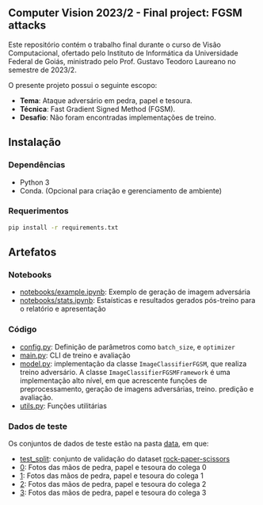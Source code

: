 ## Computer Vision 2023/2 - Final project: FGSM attacks

Este repositório contém o trabalho final durante o curso de Visão Computacional, ofertado pelo Instituto de Informática da Universidade Federal de Goiás, ministrado pelo Prof. Gustavo Teodoro Laureano no semestre de 2023/2.

O presente projeto possui o seguinte escopo:
- **Tema**: Ataque adversário em pedra, papel e tesoura.
- **Técnica**: Fast Gradient Signed Method (FGSM).
- **Desafio**: Não foram encontradas implementações de treino.

## Instalação
### Dependências

- Python 3
- Conda. (Opcional para criação e gerenciamento de ambiente)

### Requerimentos

```bash
pip install -r requirements.txt
```

## Artefatos
### Notebooks
- [notebooks/example.ipynb](notebooks/example.ipynb): Exemplo de geração de imagem adversária
- [notebooks/stats.ipynb](notebooks/stats.ipynb): Estaísticas e resultados gerados pós-treino para o relatório e apresentação

### Código
- [config.py](config.py): Definição de parâmetros como `batch_size`, e `optimizer`
- [main.py](main.py): CLI de treino e avaliação
- [model.py](model.py): implementação da classe `ImageClassifierFGSM`, que realiza treino adversário. A classe `ImageClassifierFGSMFramework` é uma implementação alto nível, em que acrescente funções de preprocessamento, geração de imagens adversárias, treino. predição e avaliação.
- [utils.py](utils.py): Funções utilitárias

### Dados de teste
Os conjuntos de dados de teste estão na pasta [data](data), em que:
- [test_split](data/test_split): conjunto de validação do dataset [rock-paper-scissors](https://laurencemoroney.com/datasets.html)
- [0](data/0): Fotos das mãos de pedra, papel e tesoura do colega 0
- [1](data/1): Fotos das mãos de pedra, papel e tesoura do colega 1
- [2](data/2): Fotos das mãos de pedra, papel e tesoura do colega 2
- [3](data/3): Fotos das mãos de pedra, papel e tesoura do colega 3
